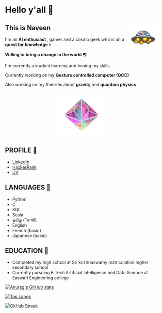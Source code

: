 # Hello y'all 👋

<img align = "right" width="100" height="100" src="https://github.com/0EnIgma1/0EnIgma1/blob/main/Vp3M.gif"/>

## This is **Naveen** 

I'm an **AI enthusiast** , gamer and a cosmo geek who is on a **quest for knowledge** 🌀

**Willing to bring a change in the world** 🌏

I'm currently a student learning and honing my skills

Currently working on my **Gesture controlled computer (GCC)**

Also working on my theories about **gravity** and **quantum physics**

<p align="center">
  <img width="150" height="150" src="https://github.com/0EnIgma1/0EnIgma1/blob/main/33Ho.gif">
</p>


## PROFILE 📘 

- [LinkedIn](https://www.linkedin.com/in/naveen-kumar-s-921990210/)
- [HackerRank](https://www.hackerrank.com/snaveenkumar343)
- [UV](https://theuvofearth.wixsite.com/stage1)


## LANGUAGES 🧠

- Python
- C
- SQL
- Scala
- தமிழ் (Tamil) 
- English
- French (basic)
- Japanese (basic)

## EDUCATION 🏫

- Completed my high school at Sri krishnaswamy matriculation higher secondary school 
- Currently pursuing B.Tech Artificial Intelligence and Data Science at Easwari Engineering college 

[![Anurag's GitHub stats](https://github-readme-stats.vercel.app/api?username=0EnIgma1&hide=prs,issues,contribs&count_private=true&show_icons=true&theme=dark)](https://github.com/anuraghazra/github-readme-stats)

[![Top Langs](https://github-readme-stats.vercel.app/api/top-langs/?username=0EnIgma1&langs_count=8&theme=dark)](https://github.com/anuraghazra/github-readme-stats)

[![GitHub Streak](https://github-readme-streak-stats.herokuapp.com/?user=0EnIgma1&theme=dark)](https://git.io/streak-stats)



<!--
**0EnIgma1/0EnIgma1** is a ✨ _special_ ✨ repository because its `README.md` (this file) appears on your GitHub profile.

Here are some ideas to get you started:

- 🔭 I’m currently working on ...
- 🌱 I’m currently learning ...
- 👯 I’m looking to collaborate on ...
- 🤔 I’m looking for help with ...
- 💬 Ask me about ...
- 📫 How to reach me: ...
- 😄 Pronouns: ...
- ⚡ Fun fact: ...
-->


